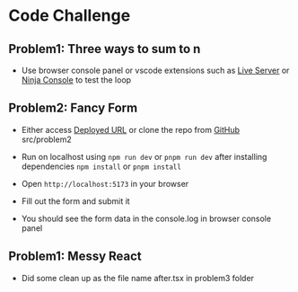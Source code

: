 # Code Challenge

## Problem1: Three ways to sum to n

- Use browser console panel or vscode extensions such as [Live Server][1] or [Ninja Console][2] to test the loop

[1]: https://marketplace.visualstudio.com/items?itemName=ritwickdey.LiveServer "Live Server"
[2]: https://marketplace.visualstudio.com/items?itemName=WallabyJs.console-ninja "Ninja Console"

## Problem2: Fancy Form

- Either access [Deployed URL][3] or clone the repo from [GitHub][4] src/problem2

- Run on localhost using `npm run dev` or `pnpm run dev` after installing dependencies `npm install` or `pnpm install`
- Open `http://localhost:5173` in your browser
- Fill out the form and submit it
- You should see the form data in the console.log in browser console panel

[3]: https://code-challenge-liard.vercel.app "Deployed URL"
[4]: https://github.com/baohappy02/code-challenge "GitHub"

## Problem1: Messy React

- Did some clean up as the file name after.tsx in problem3 folder
